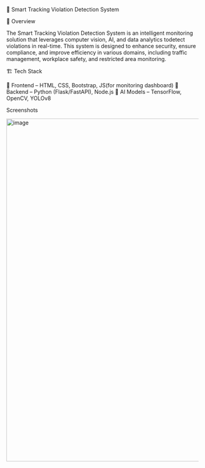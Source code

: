 📌 Smart Tracking Violation Detection System

🚀 Overview

The Smart Tracking Violation Detection System is an intelligent monitoring solution that leverages computer vision, AI, and data analytics todetect violations in real-time. This system is designed to enhance security, ensure compliance, and improve efficiency in various domains, including traffic management, workplace safety, and restricted area monitoring.

🏗️ Tech Stack

🔹 Frontend – HTML, CSS, Bootstrap, JS(for monitoring dashboard)
🔹 Backend – Python (Flask/FastAPI), Node.js
🔹 AI Models – TensorFlow, OpenCV, YOLOv8

Screenshots

<img width="1912" height="899" alt="image" src="https://github.com/user-attachments/assets/f28c387e-99bf-42a8-aa61-56e3c85ce998" />

